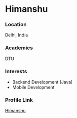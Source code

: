 # Himanshu

### Location

Delhi, India

### Academics

DTU

### Interests

- Backend Development (Java)
- Mobile Development

### Profile Link

[Himanshu](https://github.com/him2016)
